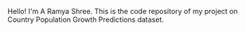Hello! I'm A Ramya Shree.
This is the code repository of my project on Country Population Growth Predictions dataset.
